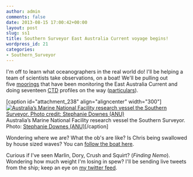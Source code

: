 ```yaml
---
author: admin
comments: false
date: 2013-08-15 17:00:42+00:00
layout: post
slug: ss1
title: Southern Surveyor East Australia Current voyage begins!
wordpress_id: 21
categories:
- Southern_Surveyor
---
```


I'm off to learn what oceanographers in the real world do! I'll be helping a team of scientists take observations, on a boat! We'll be pulling out five [moorings](http://en.wikipedia.org/wiki/Mooring_(oceanography)) that have been monitoring the East Australia Current and doing seventeen [CTD](http://en.wikipedia.org/wiki/Conductivity,_temperature,_depth) profiles on the way ([particulars](http://christopherbull.com.au/blog/wp-content/uploads/2013/09/MNF-SS2013_v05_PLAN.pdf)).

[caption id="attachment_238" align="aligncenter" width="300"][![Australia’s Marine National Facility research vessel the Southern Surveyor. Photo credit: Stephanie Downes (ANU)](http://christopherbull.com.au/blog/wp-content/uploads/2013/08/SSboat_stephanie_downes_ANU-300x225.jpg)](http://christopherbull.com.au/blog/wp-content/uploads/2013/08/SSboat_stephanie_downes_ANU.jpg) Australia’s Marine National Facility research vessel the Southern Surveyor. Photo: [Stephanie Downes (ANU)](http://people.rses.anu.edu.au/downes_s/)[/caption]

Wondering where we are? What the ob's are like? Is Chris being swallowed by house sized waves? You can [follow the boat here](http://www.marine.csiro.au/nationalfacility/research-vessel/southern-surveyor/vessel-data.htm).

Curious if I've seen Marlin, Dory, Crush and Squirt? (_Finding Nemo_). Wondering how much weight I'm losing in spew? I'll be sending live tweets from the ship; keep an eye on [my twitter feed](https://twitter.com/ChrisBullOceanO).
